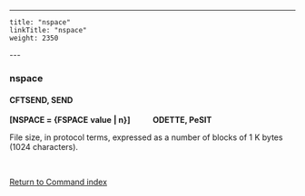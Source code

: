 ---
    title: "nspace"
    linkTitle: "nspace"
    weight: 2350
---<span id="nspace"></span>

### nspace

#### CFTSEND, SEND

**[NSPACE = {FSPACE**
**value**
**&#124; n}]            ODETTE,
PeSIT**

File size, in protocol terms, expressed as a number of blocks of 1 K
bytes (1024 characters).

 

[Return to Command index](../../)
